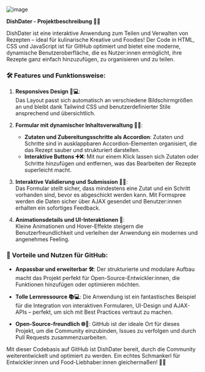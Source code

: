 
![image](https://github.com/user-attachments/assets/8f119107-f099-4ee9-b231-65340f9f3a69)


**DishDater - Projektbeschreibung 🍲📜**

DishDater ist eine interaktive Anwendung zum Teilen und Verwalten von Rezepten – ideal für kulinarische Kreative und Foodies! Der Code in HTML, CSS und JavaScript ist für GitHub optimiert und bietet eine moderne, dynamische Benutzeroberfläche, die es Nutzer:innen ermöglicht, ihre Rezepte ganz einfach hinzuzufügen, zu organisieren und zu teilen.

### 🛠️ Features und Funktionsweise:

1. **Responsives Design 📱💻**:  
   Das Layout passt sich automatisch an verschiedene Bildschirmgrößen an und bleibt dank Tailwind CSS und benutzerdefinierter Stile ansprechend und übersichtlich.

2. **Formular mit dynamischer Inhaltsverwaltung 📝✨**:  
   - **Zutaten und Zubereitungsschritte als Accordion**: Zutaten und Schritte sind in ausklappbaren Accordion-Elementen organisiert, die das Rezept sauber und strukturiert darstellen.
   - **Interaktive Buttons ➕❌**: Mit nur einem Klick lassen sich Zutaten oder Schritte hinzufügen und entfernen, was das Bearbeiten der Rezepte superleicht macht.

3. **Interaktive Validierung und Submission 🔄📩**:  
   Das Formular stellt sicher, dass mindestens eine Zutat und ein Schritt vorhanden sind, bevor es abgeschickt werden kann. Mit Formspree werden die Daten sicher über AJAX gesendet und Benutzer:innen erhalten ein sofortiges Feedback.

4. **Animationsdetails und UI-Interaktionen 💫**:  
   Kleine Animationen und Hover-Effekte steigern die Benutzerfreundlichkeit und verleihen der Anwendung ein modernes und angenehmes Feeling.

### 🚀 Vorteile und Nutzen für GitHub:

- **Anpassbar und erweiterbar 🛠️**: Der strukturierte und modulare Aufbau macht das Projekt perfekt für Open-Source-Entwickler:innen, die Funktionen hinzufügen oder optimieren möchten.

- **Tolle Lernressource 📚💻**: Die Anwendung ist ein fantastisches Beispiel für die Integration von interaktiven Formularen, UI-Design und AJAX-APIs – perfekt, um sich mit Best Practices vertraut zu machen.

- **Open-Source-freundlich 🌐🤝**: GitHub ist der ideale Ort für dieses Projekt, um die Community einzubinden, Issues zu verfolgen und durch Pull Requests zusammenzuarbeiten.

Mit dieser Codebasis auf GitHub ist DishDater bereit, durch die Community weiterentwickelt und optimiert zu werden. Ein echtes Schmankerl für Entwickler:innen und Food-Liebhaber:innen gleichermaßen! 🍲🌟
